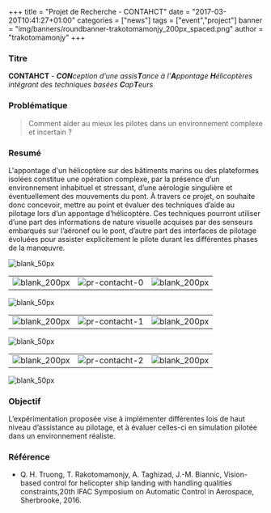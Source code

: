 +++
title = "Projet de Recherche - CONTAHCT"
date = "2017-03-20T10:41:27+01:00"
categories = ["news"]
tags = ["event","project"]
banner = "img/banners/roundbanner-trakotomamonjy_200px_spaced.png"
author = "trakotomamonjy"
+++

### Titre 

**CONTAHCT** - _**CON**ception d’une assis**T**ance à l’**A**ppontage **H**élicoptères intégrant des techniques basées **C**ap**T**eurs_

### Problématique

> Comment aider au mieux les pilotes dans un environnement complexe et incertain ? 

### Resumé 

L'appontage d'un hélicoptère sur des bâtiments marins ou des plateformes isolées constitue une opération complexe, par la présence d’un environnement inhabituel et stressant, d’une aérologie singulière et éventuellement des mouvements du pont. À travers ce projet, on souhaite donc concevoir, mettre au point et évaluer des techniques d’aide au pilotage lors d’un appontage d’hélicoptère. Ces techniques pourront utiliser d’une part des informations de nature visuelle acquises par des senseurs embarqués sur l’aéronef ou le pont, d’autre part des interfaces de pilotage évoluées pour assister explicitement le pilote durant les différentes phases de la manœuvre.

![blank_50px](/img/blank_50px.jpg)

| | | |
| :---: | :---: | :---: |
| ![blank_200px](/img/blank_200px.jpg) | ![pr-contacht-0](/img/news/pr-contahct-0.png) | ![blank_200px](/img/blank_200px.jpg) |

![blank_50px](/img/blank_50px.jpg)

| | | |
| :---: | :---: | :---: |
| ![blank_200px](/img/blank_200px.jpg) | ![pr-contacht-1](/img/news/pr-contahct-1.png) | ![blank_200px](/img/blank_200px.jpg) |

![blank_50px](/img/blank_50px.jpg)

| | | |
| :---: | :---: | :---: |
| ![blank_200px](/img/blank_200px.jpg) | ![pr-contacht-2](/img/news/pr-contahct-2.png) | ![blank_200px](/img/blank_200px.jpg) |

![blank_50px](/img/blank_50px.jpg)

### Objectif

L’expérimentation proposée vise à implémenter différentes lois de haut niveau d’assistance au pilotage, et à évaluer celles-ci en simulation pilotée dans un environnement réaliste.

### Référence

* Q. H. Truong, T. Rakotomamonjy, A. Taghizad, J.-M. Biannic, Vision-based control for helicopter ship landing with handling qualities constraints,20th IFAC Symposium on Automatic Control in Aerospace, Sherbrooke, 2016.
